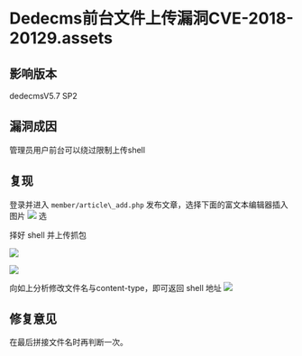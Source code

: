 # Dedecms前台文件上传漏洞CVE-2018-20129.assets

## 影响版本

dedecmsV5.7 SP2

## 漏洞成因

管理员用户前台可以绕过限制上传shell

## 复现

登录并进入 `member/article\_add.php` 发布文章，选择下面的富文本编辑器插入图片 ![](Dedecms%E5%89%8D%E5%8F%B0%E6%96%87%E4%BB%B6%E4%B8%8A%E4%BC%A0%E6%BC%8F%E6%B4%9ECVE-2018-20129/af04d86a30794181263cad493b759731.png) 选

择好 shell 并上传抓包

 ![](Dedecms%E5%89%8D%E5%8F%B0%E6%96%87%E4%BB%B6%E4%B8%8A%E4%BC%A0%E6%BC%8F%E6%B4%9ECVE-2018-20129/189e02e32f8fc9c11570e03236594d1a.png) 

![](Dedecms%E5%89%8D%E5%8F%B0%E6%96%87%E4%BB%B6%E4%B8%8A%E4%BC%A0%E6%BC%8F%E6%B4%9ECVE-2018-20129/e3fef918b39b14960583f1d4e0fcb8c0.png) 

向如上分析修改文件名与content-type，即可返回 shell 地址 ![](Dedecms%E5%89%8D%E5%8F%B0%E6%96%87%E4%BB%B6%E4%B8%8A%E4%BC%A0%E6%BC%8F%E6%B4%9ECVE-2018-20129/3c7c9ec6b57528d6d3171b7153b5445b.png)

## 修复意见

在最后拼接文件名时再判断一次。